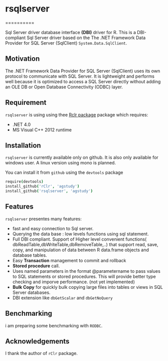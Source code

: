 # rsqlserver
==========

Sql Server driver  database interface **(DBI)** driver for R. 
This is a DBI-compliant Sql Server driver based on the 
The .NET Framework Data Provider for SQL Server (SqlClient) `System.Data.SqlClient`. 

## Motivation 

The .NET Framework Data Provider for SQL Server (SqlClient) uses its own protocol to communicate with SQL Server. It is lightweight and performs well because it is optimized to access a SQL Server directly without adding an OLE DB or Open Database Connectivity (ODBC) layer.


## Requirement

`rsqlserver` is using  using thee [Rclr package](https://rclr.codeplex.com/) package which requires: 

* .NET 4.0
* MS Visual C++ 2012 runtime

## Installation

`rsqlserver` is currently available only on github. It is also only available for windows user. A linux version using mono is planned.

You can install it from `github` using the `devtools` package

```coffee
require(devtools)
install_github('rClr', 'agstudy')
install_github('rsqlserver', 'agstudy')
```

## Features

`rsqlserver` presentes many features:

* fast and easy connection to Sql server.
* Querying the data base : low levels functions using sql statement.
* Full DBI compliant. Support of Higher level convenient functions( dbReadTable,dbWriteTable,dbRemoveTable,..) that support read, save, copy, and manipulation of data between R data.frame objects and database tables.
* Easy **Transaction** management to commit and rollback
* **Stored procedure** call.
* Uses named parameters in the format @parametername to pass values to SQL statements or stored procedures. This will provide better type checking and imporve performance. (not yet implemented)
* **Bulk Copy** for quickly bulk copying large files into tables or views in SQL Server databases.
* DBI extension like `dbGetScalar` and `dbGetNoQuery`

## Benchmarking

i am preparing some benchmarking with `RODBC`.

## Acknowledgements

I thank the author of `rClr` package.



